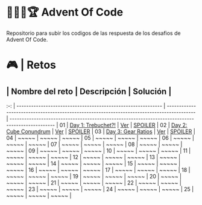 # 👨🏻‍💻🏆 Advent Of Code

Repositorio para subir los codigos de las respuesta de los desafios de Advent Of Code.

# 🎮 | Retos

##  | Nombre del reto                                              | Descripción                                                                                | Solución                                                                                         |
:-: | ------------------------------------------------------------ | ------------------------------------------------------------------------------------------ | ------------------------------------------------------------------------------------------------ | 
01  | [Day 1: Trebuchet?!](https://adventofcode.com/2023/day/1)    | [Ver](https://github.com/FabianAlvaradoDonoso/adventofcode/blob/main/2023/day_1/readme.md) | [SPOILER](https://github.com/FabianAlvaradoDonoso/adventofcode/blob/main/2023/day_1/day_1.ipynb) |
02  | [Day 2: Cube Conundrum](https://adventofcode.com/2023/day/2) | [Ver](https://github.com/FabianAlvaradoDonoso/adventofcode/blob/main/2023/day_2/readme.md) | [SPOILER](https://github.com/FabianAlvaradoDonoso/adventofcode/blob/main/2023/day_2/day_1.ipynb) |
03  | [Day 3: Gear Ratios](https://adventofcode.com/2023/day/3)    | [Ver](https://github.com/FabianAlvaradoDonoso/adventofcode/blob/main/2023/day_3/readme.md) | [SPOILER](https://github.com/FabianAlvaradoDonoso/adventofcode/blob/main/2023/day_3/day_1.ipynb) |
04  | ~~~~~                                                        |  ~~~~~                                                                                     | ~~~~~                                                                                            |
05  | ~~~~~                                                        |  ~~~~~                                                                                     | ~~~~~                                                                                            |
06  | ~~~~~                                                        |  ~~~~~                                                                                     | ~~~~~                                                                                            |
07  | ~~~~~                                                        |  ~~~~~                                                                                     | ~~~~~                                                                                            |
08  | ~~~~~                                                        |  ~~~~~                                                                                     | ~~~~~                                                                                            |
09  | ~~~~~                                                        |  ~~~~~                                                                                     | ~~~~~                                                                                            |
10  | ~~~~~                                                        |  ~~~~~                                                                                     | ~~~~~                                                                                            |
11  | ~~~~~                                                        |  ~~~~~                                                                                     | ~~~~~                                                                                            |
12  | ~~~~~                                                        |  ~~~~~                                                                                     | ~~~~~                                                                                            |
13  | ~~~~~                                                        |  ~~~~~                                                                                     | ~~~~~                                                                                            |
14  | ~~~~~                                                        |  ~~~~~                                                                                     | ~~~~~                                                                                            |
15  | ~~~~~                                                        |  ~~~~~                                                                                     | ~~~~~                                                                                            |
16  | ~~~~~                                                        |  ~~~~~                                                                                     | ~~~~~                                                                                            |
17  | ~~~~~                                                        |  ~~~~~                                                                                     | ~~~~~                                                                                            |
18  | ~~~~~                                                        |  ~~~~~                                                                                     | ~~~~~                                                                                            |
19  | ~~~~~                                                        |  ~~~~~                                                                                     | ~~~~~                                                                                            |
20  | ~~~~~                                                        |  ~~~~~                                                                                     | ~~~~~                                                                                            |
21  | ~~~~~                                                        |  ~~~~~                                                                                     | ~~~~~                                                                                            |
22  | ~~~~~                                                        |  ~~~~~                                                                                     | ~~~~~                                                                                            |
23  | ~~~~~                                                        |  ~~~~~                                                                                     | ~~~~~                                                                                            |
24  | ~~~~~                                                        |  ~~~~~                                                                                     | ~~~~~                                                                                            |
25  | ~~~~~                                                        |  ~~~~~                                                                                     | ~~~~~                                                                                            |